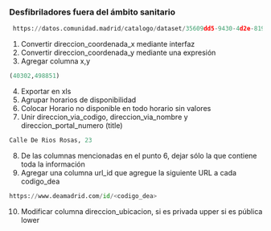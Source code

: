 
### Desfibriladores fuera del ámbito sanitario

```python
 https://datos.comunidad.madrid/catalogo/dataset/35609dd5-9430-4d2e-8198-3eeb277e5282/resource/1dd3e628-6f06-45e5-bb7b-36d6e6e557cf/download/desfibriladores_externos_fuera_ambito_sanitario.csv
```

1. Convertir direccion_coordenada_x mediante interfaz
2. Convertir direccion_coordenada_y mediante una expresión
3. Agregar columna x,y
```python
(40302,498851)
```
4. Exportar en xls
5. Agrupar horarios de disponibilidad
6. Colocar Horario no disponible en todo horario sin valores
7. Unir direccion_via_codigo, direccion_via_nombre y direccion_portal_numero (title)
```python
Calle De Rios Rosas, 23
```
8. De las columnas mencionadas en el punto 6, dejar sólo la que contiene toda la información
9. Agregar una columna url_id que agregue la siguiente URL a cada codigo_dea
```python
https://www.deamadrid.com/id/<codigo_dea>
```
10. Modificar columna direccion_ubicacion, si es privada upper si es pública lower
